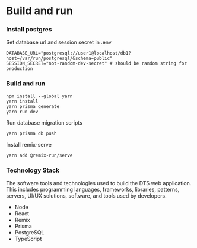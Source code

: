 # Build and run

### Install postgres
Set database url and session secret in .env
```
DATABASE_URL="postgresql://user1@localhost/db1?host=/var/run/postgresql/&schema=public"
SESSION_SECRET="not-random-dev-secret" # should be random string for production
```

### Build and run
```
npm install --global yarn
yarn install
yarn prisma generate
yarn run dev
```

Run database migration scripts
```
yarn prisma db push
```

Install remix-serve
```
yarn add @remix-run/serve
```

### Technology Stack

The software tools and technologies used to build the DTS web application. This includes programming languages, frameworks, libraries, patterns, servers, UI/UX solutions, software, and tools used by developers.

* Node
* React
* Remix
* Prisma
* PostgreSQL
* TypeScript